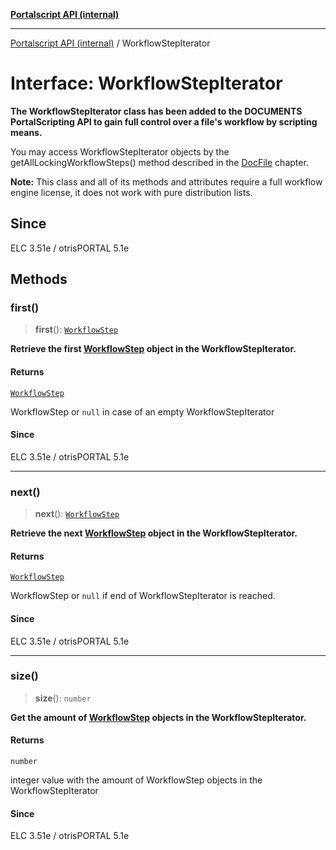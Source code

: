 [**Portalscript API (internal)**](../README.md)

***

[Portalscript API (internal)](../globals.md) / WorkflowStepIterator

# Interface: WorkflowStepIterator

**The WorkflowStepIterator class has been added to the DOCUMENTS PortalScripting API to gain full control over a file's workflow by scripting means.**  

You may access WorkflowStepIterator objects by the getAllLockingWorkflowSteps() method described in the [DocFile](DocFile.md) chapter.  

**Note:** This class and all of its methods and attributes require a full workflow engine license, it does not work with pure distribution lists.

## Since

ELC 3.51e / otrisPORTAL 5.1e

## Methods

### first()

> **first**(): [`WorkflowStep`](WorkflowStep.md)

**Retrieve the first [WorkflowStep](WorkflowStep.md) object in the WorkflowStepIterator.**

#### Returns

[`WorkflowStep`](WorkflowStep.md)

WorkflowStep or `null` in case of an empty WorkflowStepIterator

#### Since

ELC 3.51e / otrisPORTAL 5.1e

***

### next()

> **next**(): [`WorkflowStep`](WorkflowStep.md)

**Retrieve the next [WorkflowStep](WorkflowStep.md) object in the WorkflowStepIterator.**

#### Returns

[`WorkflowStep`](WorkflowStep.md)

WorkflowStep or `null` if end of WorkflowStepIterator is reached.

#### Since

ELC 3.51e / otrisPORTAL 5.1e

***

### size()

> **size**(): `number`

**Get the amount of [WorkflowStep](WorkflowStep.md) objects in the WorkflowStepIterator.**

#### Returns

`number`

integer value with the amount of WorkflowStep objects in the WorkflowStepIterator

#### Since

ELC 3.51e / otrisPORTAL 5.1e
